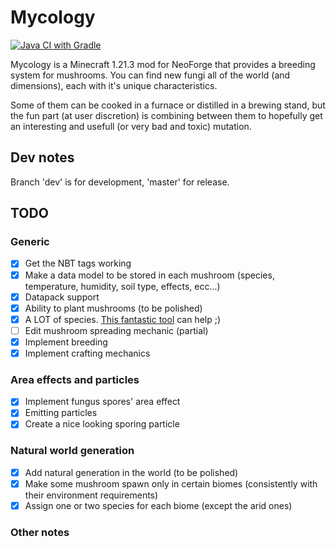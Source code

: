 # Mycology
[![Java CI with Gradle](https://github.com/DonSimonetti/MycologyMC/actions/workflows/gradle.yml/badge.svg)](https://github.com/DonSimonetti/MycologyMC/actions/workflows/gradle.yml)

Mycology is a Minecraft 1.21.3 mod for NeoForge that provides a breeding system for mushrooms. You can find new fungi all of the world (and dimensions), each with it's unique characteristics.

Some of them can be cooked in a furnace or distilled in a brewing stand, but the fun part (at user discretion) is combining between them to hopefully get an interesting and usefull (or very bad and toxic) mutation.

## Dev notes
Branch 'dev' is for development, 'master' for release.
## TODO
### Generic
- [X] Get the NBT tags working
- [X] Make a data model to be stored in each mushroom (species, temperature, humidity, soil type, effects, ecc...)
- [X] Datapack support
- [X] Ability to plant mushrooms (to be polished)
- [X] A LOT of species. [This fantastic tool](https://github.com/SimoMett/mushroom_renderer) can help ;)
- [ ] Edit mushroom spreading mechanic (partial)
- [X] Implement breeding
- [X] Implement crafting mechanics
### Area effects and particles
- [X] Implement fungus spores' area effect
- [X] Emitting particles
- [X] Create a nice looking sporing particle
### Natural world generation
- [X] Add natural generation in the world (to be polished)
- [X] Make some mushroom spawn only in certain biomes (consistently with their environment requirements)
- [X] Assign one or two species for each biome (except the arid ones)
### Other notes
